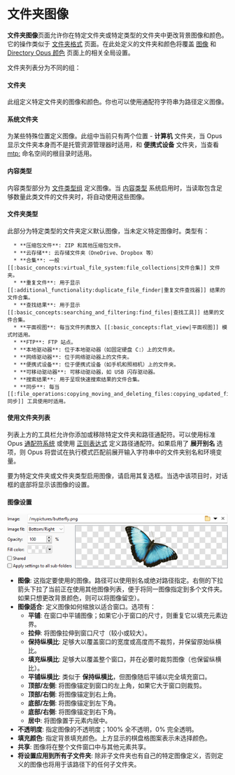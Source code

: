 # 文件夹图像

**文件夹图像**页面允许你在特定文件夹或特定类型的文件夹中更改背景图像和颜色。它的操作类似于 [文件夹格式](folder_formats/README.zh.md) 页面。在此处定义的文件夹和颜色将覆盖 [图像](/Manual/preferences/preferences_categories/colors_and_fonts/images.zh.md) 和 [Directory Opus 颜色](/Manual/preferences/preferences_categories/colors_and_fonts/directory_opus_colors.zh.md) 页面上的相关全局设置。

文件夹列表分为不同的组：

#### 文件夹

此组定义特定文件夹的图像和颜色。你也可以使用通配符字符串为路径定义图像。

#### 系统文件夹

为某些特殊位置定义图像。此组中当前只有两个位置 - **计算机** 文件夹，当 Opus 显示文件夹本身而不是托管资源管理器时适用，和 **便携式设备** 文件夹，当查看 [mtp:](/Manual/basic_concepts/virtual_file_system/mtp.zh.md) 命名空间的根目录时适用。

#### 内容类型

内容类型部分为 [文件类型组](/Manual/file_types/file_type_groups.zh.md) 定义图像。当 [内容类型](/Manual/basic_concepts/folder_options/content_types.zh.md) 系统启用时，当读取包含足够数量此类文件的文件夹时，将自动使用这些图像。

#### 文件夹类型

此部分为特定类型的文件夹定义默认图像，当未定义特定图像时。类型有：

      * **压缩包文件**: ZIP 和其他压缩包文件。
      * **云存储**: 云存储文件夹（OneDrive、Dropbox 等）
      * **合集**: 一般 [[:basic_concepts:virtual_file_system:file_collections|文件合集]] 文件夹。 
      * **重复文件**: 用于显示 [[:additional_functionality:duplicate_file_finder|重复文件查找器]] 结果的文件合集。
      * **查找结果**: 用于显示 [[:basic_concepts:searching_and_filtering:find_files|查找工具]] 结果的文件合集。
      * **平面视图**: 每当文件列表放入 [[:basic_concepts:flat_view|平面视图]] 模式时适用。 
      * **FTP**: FTP 站点。 
      * **本地驱动器**: 位于本地驱动器（如固定硬盘 C:）上的文件夹。 
      * **网络驱动器**: 位于网络驱动器上的文件夹。
      * **便携式设备**: 位于便携式设备（如手机和照相机）上的文件夹。 
      * **可移动驱动器**: 可移动驱动器，如 USB 闪存驱动器。 
      * **搜索结果**: 用于呈现快速搜索结果的文件合集。
      * **同步**: 每当 [[:file_operations:copying_moving_and_deleting_files:copying_updated_files:synchronize|同步]] 工具使用时适用。 

#### 使用文件夹列表

列表上方的工具栏允许你添加或移除特定文件夹和路径通配符。可以使用标准 Opus [通配符系统](/Manual/reference/wildcard_reference/pattern_matching_syntax.zh.md) 或使用 [正则表达式](/Manual/file_operations/renaming_files/advanced_rename/rename_modes/regular_expressions.zh.md) 定义路径通配符。如果启用了 **展开别名** 选项，则 Opus 将尝试在执行模式匹配前展开输入字符串中的文件夹别名和环境变量。

要为特定文件夹或文件夹类型启用图像，请启用其复选框。当选中该项目时，对话框的底部将显示该图像的设置。

#### 图像设置

![](/Manual/images/media/13/folder_images.png)

- **图像**: 这指定要使用的图像。路径可以使用别名或绝对路径指定。右侧的下拉箭头下拉了当前正在使用其他图像列表，便于将同一图像指定到多个文件夹。如果只想更改背景颜色，则可以将图像留空）。
- **图像适合**: 定义图像如何缩放以适合窗口。选项有：
  - **平铺**: 在窗口中平铺图像；如果它小于窗口的尺寸，则重复它以填充元素边界。
  - **拉伸**: 将图像拉伸到窗口尺寸（较小或较大）。
  - **保持纵横比**: 足够大以覆盖窗口的宽度或高度而不裁剪，并保留原始纵横比。
  - **填充纵横比**: 足够大以覆盖整个窗口，并在必要时裁剪图像（也保留纵横比）。
  - **平铺纵横比**: 类似于 **保持纵横比**，但图像随后平铺以完全填充窗口。
  - **顶部/左侧**: 将图像锚定到窗口的左上角，如果它大于窗口则裁剪。
  - **顶部/右侧**: 将图像锚定到右上角。
  - **底部/左侧**: 将图像锚定到左下角。
  - **底部/右侧**: 将图像锚定到右下角。
  - **居中**: 将图像置于元素内居中。
- **不透明度**: 指定图像的不透明度；100% 全不透明，0% 完全透明。
- **填充颜色**: 指定背景填充颜色。上方显示的棋盘格图案表示未选择颜色。
- **共享**: 图像将在整个文件窗口中与其他元素共享。
- **将设置应用到所有子文件夹**: 除非子文件夹也有自己的特定图像定义，否则定义的图像也将用于该路径下的任何子文件夹。